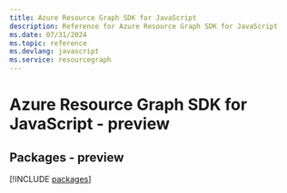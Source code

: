 ```yaml
---
title: Azure Resource Graph SDK for JavaScript
description: Reference for Azure Resource Graph SDK for JavaScript
ms.date: 07/31/2024
ms.topic: reference
ms.devlang: javascript
ms.service: resourcegraph
---
```

# Azure Resource Graph SDK for JavaScript - preview
## Packages - preview
[!INCLUDE [packages](resource-graph-index.md)]